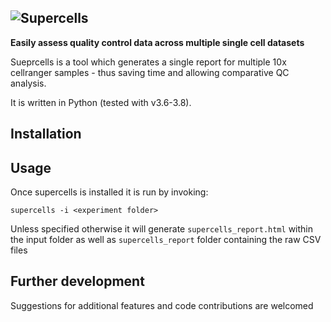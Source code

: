 ![Supercells](https://user-images.githubusercontent.com/9028967/122049119-b81ece00-cdea-11eb-9f13-9f09e20eb537.png)
---
**Easily assess quality control data across multiple single cell datasets**

Sueprcells is a tool which generates a single report for multiple 10x cellranger samples - thus saving time and allowing comparative QC analysis.

It is written in Python (tested with v3.6-3.8).

## Installation


## Usage

Once supercells is installed it is run by invoking:

`supercells -i <experiment folder>`

Unless specified otherwise it will generate `supercells_report.html` within the input folder as well as `supercells_report` folder containing the raw CSV files

## Further development
Suggestions for additional features and code contributions are welcomed
